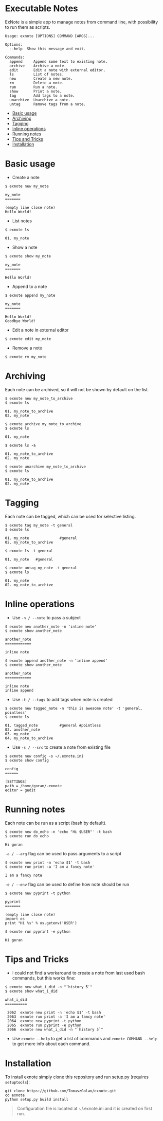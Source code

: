 Executable Notes
================

ExNote is a simple app to manage notes from command line, with possibility
to run them as scripts.

```
Usage: exnote [OPTIONS] COMMAND [ARGS]...

Options:
  --help  Show this message and exit.

Commands:
  append     Append some text to existing note.
  archive    Archive a note.
  edit       Edit a note with external editor.
  ls         List of notes.
  new        Create a new note.
  rm         Delete a note.
  run        Run a note.
  show       Print a note.
  tag        Add tags to a note.
  unarchive  Unarchive a note.
  untag      Remove tags from a note.
```

* [Basic usage](#basic_usage)
* [Archiving](#archiving)
* [Tagging](#tagging)
* [Inline operations](#inline_operations)
* [Running notes](#running_notes)
* [Tips and Tricks](#tips_and_tricks)
* [Installation](#installation)

# Basic usage

* Create a note

```
$ exnote new my_note

my_note
=======

(empty line close note)
Hello World!
```

* List notes

```
$ exnote ls

01. my_note   
```

* Show a note

```
$ exnote show my_note

my_note
=======

Hello World!
```

* Append to a note

```
$ exnote append my_note

my_note
=======

Hello World!
Goodbye World!   
```

* Edit a note in external editor

```
$ exnote edit my_note
```

* Remove a note

```
$ exnote rm my_note
```

# Archiving

Each note can be archived, so it will not be shown by default on the list.

```
$ exnote new my_note_to_archive
$ exnote ls

01. my_note_to_archive   
02. my_note              

$ exnote archive my_note_to_archive
$ exnote ls

01. my_note

$ exnote ls -a

01. my_note_to_archive   
02. my_note              

$ exnote unarchive my_note_to_archive
$ exnote ls

01. my_note_to_archive   
02. my_note      
```

# Tagging

Each note can be tagged, which can be used for selective listing.

```
$ exnote tag my_note -t general
$ exnote ls

01. my_note              #general
02. my_note_to_archive   

$ exnote ls -t general

01. my_note   #general

$ exnote untag my_note -t general
$ exnote ls

01. my_note              
02. my_note_to_archive  
```

# Inline operations

* Use `-n / --note` to pass a subject

```
$ exnote new another_note -n 'inline note'
$ exnote show another_note

another_note
============

inline note

$ exnote append another_note -n 'inline append'
$ exnote show another_note

another_note
============

inline note
inline append
```

* Use `-t / --tags` to add tags when note is created

```
$ exnote new tagged_note -n 'this is awesome note' -t 'general, pointless'
$ exnote ls

01. tagged_note          #general #pointless
02. another_note         
03. my_note              
04. my_note_to_archive
```

* Use `-s / --src` to create a note from existing file

```
$ exnote new config -s ~/.exnote.ini
$ exnote show config

config
======

[SETTINGS]
path = /home/goran/.exnote
editor = gedit
```

# Running notes

Each note can be run as a script (bash by default).

```
$ exnote new do_echo -n 'echo "Hi $USER"' -t bash
$ exnote run do_echo

Hi goran
```

`-a / --arg` flag can be used to pass arguments to a script

```
$ exnote new print -n 'echo $1' -t bash
$ exnote run print -a 'I am a fancy note'

I am a fancy note
```

`-e / --env` flag can be used to define how note should be run

```
$ exnote new pyprint -t python

pyprint
=======

(empty line close note)
import os
print "Hi %s" % os.getenv('USER')

$ exnote run pyprint -e python

Hi goran
```

# Tips and Tricks

* I could not find a workaround to create a note from last used bash commands,
but this works fine:

```
$ exnote new what_i_did -n "`history 5`"
$ exnote show what_i_did

what_i_did
==========

 2062  exnote new print -n 'echo $1' -t bash
 2063  exnote run print -a 'I am a fancy note'
 2064  exnote new pyprint -t python
 2065  exnote run pyprint -e python
 2066  exnote new what_i_did -n "`history 5`"
```

* Use `exnote --help` to get a list of commands and `exnote COMMAND --help`
to get more info about each command.

# Installation

To install exnote simply clone this repository and run setup.py
(requires `setuptools`):

```
git clone https://github.com/TomaszGolan/exnote.git
cd exnote
python setup.py build install
```

> Configuration file is located at ~/.exnote.ini and it is created on first run.
